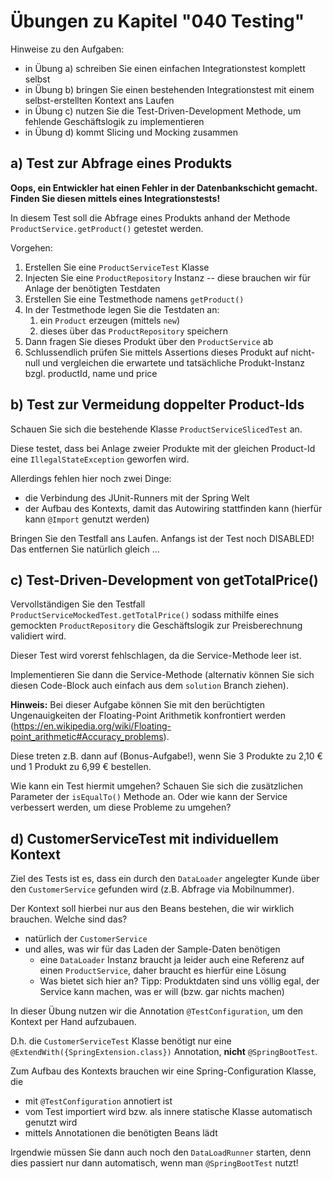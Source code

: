 # Übungen zu Kapitel "040 Testing"

Hinweise zu den Aufgaben:

- in Übung a) schreiben Sie einen einfachen Integrationstest komplett selbst
- in Übung b) bringen Sie einen bestehenden Integrationstest mit einem selbst-erstellten Kontext ans Laufen
- in Übung c) nutzen Sie die Test-Driven-Development Methode, um fehlende Geschäftslogik zu implementieren
- in Übung d) kommt Slicing und Mocking zusammen

## a) Test zur Abfrage eines Produkts

**Oops, ein Entwickler hat einen Fehler in der Datenbankschicht gemacht. Finden Sie diesen mittels
eines Integrationstests!**

In diesem Test soll die Abfrage eines Produkts anhand der Methode `ProductService.getProduct()`
getestet werden.

Vorgehen:

1. Erstellen Sie eine `ProductServiceTest` Klasse
2. Injecten Sie eine `ProductRepository` Instanz -- diese brauchen wir für Anlage der benötigten
   Testdaten
3. Erstellen Sie eine Testmethode namens `getProduct()`
4. In der Testmethode legen Sie die Testdaten an:
    1. ein `Product` erzeugen (mittels `new`)
    2. dieses über das `ProductRepository` speichern
5. Dann fragen Sie dieses Produkt über den `ProductService` ab
6. Schlussendlich prüfen Sie mittels Assertions dieses Produkt auf nicht-null und vergleichen
   die erwartete und tatsächliche Produkt-Instanz bzgl. productId, name und price

## b) Test zur Vermeidung doppelter Product-Ids

Schauen Sie sich die bestehende Klasse `ProductServiceSlicedTest` an.

Diese testet, dass bei Anlage zweier Produkte mit der gleichen Product-Id
eine `IllegalStateException` geworfen wird.

Allerdings fehlen hier noch zwei Dinge:

- die Verbindung des JUnit-Runners mit der Spring Welt
- der Aufbau des Kontexts, damit das Autowiring stattfinden kann (hierfür kann `@Import` genutzt werden)

Bringen Sie den Testfall ans Laufen. Anfangs ist der Test noch DISABLED! Das entfernen Sie natürlich gleich …

## c) Test-Driven-Development von getTotalPrice()

Vervollständigen Sie den Testfall `ProductServiceMockedTest.getTotalPrice()`
sodass mithilfe eines gemockten `ProductRepository` die Geschäftslogik zur
Preisberechnung validiert wird.

Dieser Test wird vorerst fehlschlagen, da die Service-Methode leer ist.

Implementieren Sie dann die Service-Methode (alternativ können Sie sich diesen Code-Block auch
einfach aus dem `solution` Branch ziehen).

**Hinweis:** Bei dieser Aufgabe können Sie mit den berüchtigten Ungenauigkeiten der Floating-Point
Arithmetik konfrontiert
werden (https://en.wikipedia.org/wiki/Floating-point_arithmetic#Accuracy_problems).

Diese treten z.B. dann auf (Bonus-Aufgabe!), wenn Sie 3 Produkte zu 2,10 € und 1 Produkt zu 6,99 €
bestellen.

Wie kann ein Test hiermit umgehen? Schauen Sie sich die zusätzlichen Parameter der `isEqualTo()`
Methode an.
Oder wie kann der Service verbessert werden, um diese Probleme zu umgehen?

## d) CustomerServiceTest mit individuellem Kontext

Ziel des Tests ist es, dass ein durch den `DataLoader` angelegter Kunde über den
`CustomerService` gefunden wird (z.B. Abfrage via Mobilnummer).

Der Kontext soll hierbei nur aus den Beans bestehen, die wir wirklich brauchen. Welche sind
das?

* natürlich der `CustomerService`
* und alles, was wir für das Laden der Sample-Daten benötigen
    * eine `DataLoader` Instanz braucht ja leider auch eine Referenz auf einen `ProductService`,
      daher braucht es hierfür eine Lösung
    * Was bietet sich hier an? Tipp: Produktdaten sind uns völlig egal, der Service kann machen,
      was er will (bzw. gar nichts machen)

In dieser Übung nutzen wir die Annotation `@TestConfiguration`, um den Kontext per Hand aufzubauen.

D.h. die `CustomerServiceTest` Klasse benötigt nur eine `@ExtendWith({SpringExtension.class})`
Annotation, **nicht** `@SpringBootTest`.

Zum Aufbau des Kontexts brauchen wir eine Spring-Configuration Klasse, die

* mit `@TestConfiguration` annotiert ist
* vom Test importiert wird bzw. als innere statische Klasse automatisch genutzt wird
* mittels Annotationen die benötigten Beans lädt

Irgendwie müssen Sie dann auch noch den `DataLoadRunner` starten, denn dies passiert
nur dann automatisch, wenn man `@SpringBootTest` nutzt!